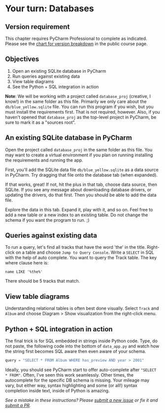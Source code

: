# Your turn: Databases

## Version requirement

This chapter requires PyCharm Professional to complete as indicated. Please see the [chart for version breakdown](https://training.talkpython.fm/courses/explore_pycharm/mastering-pycharm-ide#editions) in the public course page.

## Objectives

1. Open an existing SQLite database in PyCharm
2. Run queries against existing data
3. View table diagrams
4. See the Python + SQL integration in action 

**Note**: We will be working with a project called `database_proj` (creative, I know!) in the same folder as this file. Primarily we only care about the `db/blue_yellow.sqlite` file. You can run this program if you wish, but you must install the requirements first. That is not required, however. Also, if you haven't opened that `database_proj` as the top-level project in PyCharm, be sure to mark it as a "sources root". 

## An existing SQLite database in PyCharm

Open the project called `database_proj` in the same folder as this file. You may want to create a virtual environment if you plan on running installing the requirements and running the app.

First, you'll add the SQLite data file `db/blue_yellow.sqlite` as a data source in PyCharm. Try dragging that file onto the database tab (when expanded).

If that works, great! If not, hit the plus in that tab, choose data source, then SQLite. If you see any message about downloading database drivers, or updating the drivers, do that first. Then you should be able to add the data file.

Explore the data in this tab. Expand it, play with it, and so on. Feel free to add a new table or a new index to an existing table. Do not change the schema if you want the program to run. ;)

## Queries against existing data

To run a query, let's find all tracks that have the word 'the' in the title. Right-click on a table and choose `Jump to Query Console`. Write a `SELECT` in SQL with the help of auto complete. You want to query the Track table. The key where clause here is: 

`name LIKE '%the%'`

There should be 5 tracks that match.

## View table diagrams

Understanding relational tables is often best done visually. Select `Track` and `Album` and choose Diagram > Show visualization from the right-click menu.

## Python + SQL integration in action 

The final trick is for SQL embedded in strings inside Python code. Type, do not paste, the following code into the bottom of `data_app.py` and watch how the string first becomes SQL aware then even aware of your schema.

```python
query = "SELECT * FROM Album WHERE has_preview AND year > 2001"
```

Ideally, you should see PyCharm start to offer auto-complete after `"SELECT * FROM"`. Often, I've seen this work seamlessly. Other times, the autocomplete for the specific DB schema is missing. Your mileage may vary, but either way, syntax highlighting and some (or all!) syntax completion inside text, inside of Python is amazing. 


*See a mistake in these instructions? Please [submit a new issue](https://github.com/talkpython/mastering-pycharm-course/issues) or fix it and [submit a PR](https://github.com/talkpython/mastering-pycharm-course/pulls).*